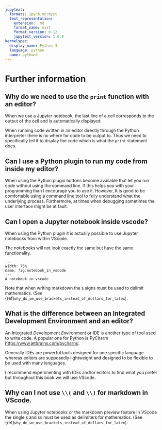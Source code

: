 ```yaml
---
jupytext:
  formats: ipynb,md:myst
  text_representation:
    extension: .md
    format_name: myst
    format_version: 0.12
    jupytext_version: 1.6.0
kernelspec:
  display_name: Python 3
  language: python
  name: python3
---
```


# Further information

## Why do we need to use the `print` function with an editor?

When we use a Jupyter notebook, the last line of a cell corresponds to the
output of the cell and is automatically displayed.

When running code written in an editor directly through the Python interpreter
there is no where for code to be output to. Thus we need to specifically tell it
to display the code which is what the `print` statement does.

## Can I use a Python plugin to run my code from inside my editor?

When using the Python plugin buttons become available that let you run code
without using the command line. If this helps you with your programming than I
encourage you to use it. However, It is good to be comfortable using a
command line tool to fully understand what the underlying process. Furthermore,
at times when debugging sometimes the user interface might be at fault.

## Can I open a Jupyter notebook inside vscode?

When using the Python plugin it is actually possible to use Jupyter notebooks
from within VScode.

The notebooks will not look exactly the same but have the same functionality.

```{figure} ./img/notebook_in_vscode/main.png
---
width: 75%
name: fig:notebook_in_vscode
---
A notebook in vscode
```

Note that when writing markdown the `$` signs must be used to delimit
mathematics. (See {ref}`why_do_we_use_brackets_instead_of_dollars_for_latex`).

## What is the difference between an Integrated Development Environment and an editor?

An *I*ntegrated *D*evelopment *E*nvironment or IDE is another type of tool used
to write code. A popular one for Python is PyCharm
<https://www.jetbrains.com/pycharm/>.

Generally IDEs are powerful tools designed for one specific language whereas
editors are supposedly lightweight and designed to be flexible to be used with
many languages.

I recommend experimenting with IDEs and/or editors to find what you prefer but
throughout this book we will use VScode.

## Why can I not use ``\\(`` and ``\\)`` for markdown in VScode.

When using Jupyter notebooks or the markdown preview feature in VScode the
single `$` and `$$` must be used as delimiters for mathematics. (See
{ref}`why_do_we_use_brackets_instead_of_dollars_for_latex`).
